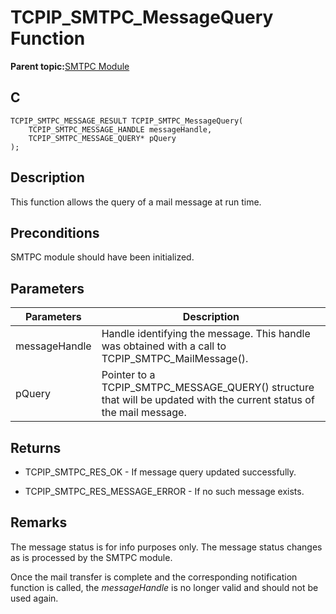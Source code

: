 # TCPIP\_SMTPC\_MessageQuery Function

**Parent topic:**[SMTPC Module](GUID-1477C704-4A26-476C-8E70-7514FAF123F4.md)

## C

```
TCPIP_SMTPC_MESSAGE_RESULT TCPIP_SMTPC_MessageQuery(
    TCPIP_SMTPC_MESSAGE_HANDLE messageHandle, 
    TCPIP_SMTPC_MESSAGE_QUERY* pQuery
);
```

## Description

This function allows the query of a mail message at run time.

## Preconditions

SMTPC module should have been initialized.

## Parameters

|Parameters|Description|
|----------|-----------|
|messageHandle|Handle identifying the message. This handle was obtained with a call to TCPIP\_SMTPC\_MailMessage\(\).|
|pQuery|Pointer to a TCPIP\_SMTPC\_MESSAGE\_QUERY\(\) structure that will be updated with the current status of the mail message.|

## Returns

-   TCPIP\_SMTPC\_RES\_OK - If message query updated successfully.

-   TCPIP\_SMTPC\_RES\_MESSAGE\_ERROR - If no such message exists.


## Remarks

The message status is for info purposes only. The message status changes as is processed by the SMTPC module.

Once the mail transfer is complete and the corresponding notification function is called, the *messageHandle* is no longer valid and should not be used again.

